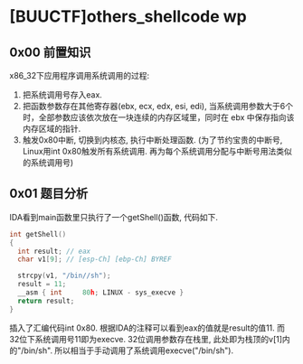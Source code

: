 # [BUUCTF]others_shellcode wp

## 0x00 前置知识
x86_32下应用程序调用系统调用的过程: 
1. 把系统调用号存入eax. 
2. 把函数参数存在其他寄存器(ebx, ecx, edx, esi, edi), 当系统调用参数大于6个时，全部参数应该依次放在一块连续的内存区域里，同时在 ebx 中保存指向该内存区域的指针. 
3. 触发0x80中断, 切换到内核态, 执行中断处理函数. (为了节约宝贵的中断号, Linux用int 0x80触发所有系统调用. 再为每个系统调用分配与中断号用法类似的系统调用号)

## 0x01 题目分析
IDA看到main函数里只执行了一个getShell()函数, 代码如下.  
```c
int getShell()
{
  int result; // eax
  char v1[9]; // [esp-Ch] [ebp-Ch] BYREF

  strcpy(v1, "/bin//sh");
  result = 11;
  __asm { int     80h; LINUX - sys_execve }
  return result;
}
``` 
插入了汇编代码int 0x80. 根据IDA的注释可以看到eax的值就是result的值11. 而32位下系统调用号11即为execve.  32位调用参数存在栈里, 此处即为栈顶的v[1]内的"/bin/sh". 所以相当于手动调用了系统调用execve("/bin/sh"). 


